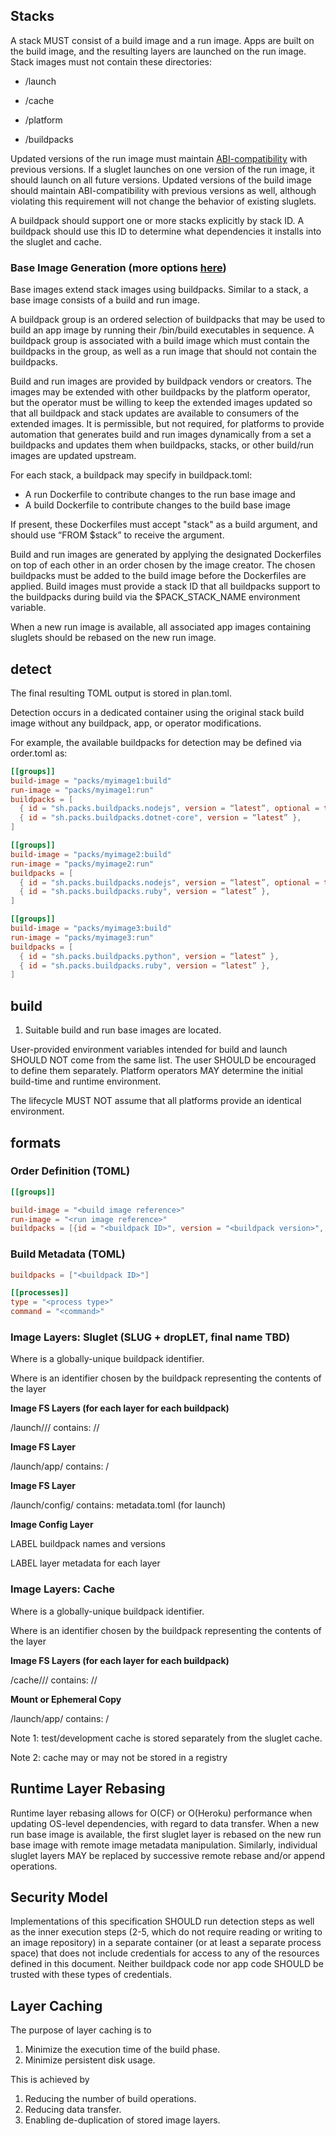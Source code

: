 
## Stacks

A stack MUST consist of a build image and a run image.
Apps are built on the build image, and the resulting layers are launched on the run image. Stack images must not contain these directories:

* /launch

* /cache

* /platform

* /buildpacks

Updated versions of the run image must maintain [ABI-compatibility](https://en.wikipedia.org/wiki/Application_binary_interface) with previous versions. If a sluglet launches on one version of the run image, it should launch on all future versions. Updated versions of the build image should maintain ABI-compatibility with previous versions as well, although violating this requirement will not change the behavior of existing sluglets.

A buildpack should support one or more stacks explicitly by stack ID. A buildpack should use this ID to determine what dependencies it installs into the sluglet and cache.

### Base Image Generation (more options [here](https://docs.google.com/document/d/13OUWn8-ZNJwFjklJJ462_zvtHdTGUaYtUuhjlXO0QJQ/edit#))

Base images extend stack images using buildpacks. Similar to a stack, a base image consists of a build and run image.

A buildpack group is an ordered selection of buildpacks that may be used to build an app image by running their /bin/build executables in sequence. A buildpack group is associated with a build image which must contain the buildpacks in the group, as well as a run image that should not contain the buildpacks.

Build and run images are provided by buildpack vendors or creators. The images may be extended with other buildpacks by the platform operator, but the operator must be willing to keep the extended images updated so that all buildpack and stack updates are available to consumers of the extended images. It is permissible, but not required, for platforms to provide automation that generates build and run images dynamically from a set a buildpacks and updates them when buildpacks, stacks, or other build/run images are updated upstream.

For each stack, a buildpack may specify in buildpack.toml:

- A run Dockerfile to contribute changes to the run base image and
- A build Dockerfile to contribute changes to the build base image


If present, these Dockerfiles must accept "stack" as a build argument, and should use “FROM $stack” to receive the argument.

Build and run images are generated by applying the designated Dockerfiles on top of each other in an order chosen by the image creator. The chosen buildpacks must be added to the build image before the Dockerfiles are applied. Build images must provide a stack ID that all buildpacks support to the buildpacks during build via the $PACK_STACK_NAME environment variable.

When a new run image is available, all associated app images containing sluglets should be rebased on the new run image.

## detect

The final resulting TOML output is stored in plan.toml.

Detection occurs in a dedicated container using the original stack build image without any buildpack, app, or operator modifications.


For example, the available buildpacks for detection may be defined via order.toml as:

```toml
[[groups]]
build-image = "packs/myimage1:build"
run-image = "packs/myimage1:run"
buildpacks = [
  { id = "sh.packs.buildpacks.nodejs", version = “latest”, optional = true },
  { id = "sh.packs.buildpacks.dotnet-core", version = “latest” },
]

[[groups]]
build-image = "packs/myimage2:build"
run-image = "packs/myimage2:run"
buildpacks = [
  { id = "sh.packs.buildpacks.nodejs", version = “latest”, optional = true },
  { id = "sh.packs.buildpacks.ruby", version = “latest” },
]

[[groups]]
build-image = "packs/myimage3:build"
run-image = "packs/myimage3:run"
buildpacks = [
  { id = "sh.packs.buildpacks.python", version = “latest” },
  { id = "sh.packs.buildpacks.ruby", version = “latest” },
]
```


## build

1. Suitable build and run base images are located.

User-provided environment variables intended for build and launch SHOULD NOT come from the same list.
The user SHOULD be encouraged to define them separately.
Platform operators MAY determine the initial build-time and runtime environment.

The lifecycle MUST NOT assume that all platforms provide an identical environment.

## formats

### Order Definition (TOML)

```toml
[[groups]]

build-image = "<build image reference>"
run-image = "<run image reference>"
buildpacks = [{id = "<buildpack ID>", version = "<buildpack version>", optional = <:bool>}]
```

### Build Metadata (TOML)
```toml
buildpacks = ["<buildpack ID>"]

[[processes]]
type = "<process type>"
command = "<command>"
```

### Image Layers: Sluglet (SLUG + dropLET, final name TBD)

Where <id> is a globally-unique buildpack identifier.

Where <layer> is an identifier chosen by the buildpack representing the contents of the layer

**Image FS Layers (for each layer for each buildpack)**

/launch/<id>/<layer>/		contains: <launch>/<layer>/

**Image FS Layer**

/launch/app/			contains: <app>/

**Image FS Layer**

/launch/config/			contains: metadata.toml (for launch)

**Image Config Layer**

LABEL				buildpack names and versions

LABEL				layer metadata for each layer

### Image Layers: Cache

Where <id> is a globally-unique buildpack identifier.

Where <layer> is an identifier chosen by the buildpack representing the contents of the layer

**Image FS Layers (for each layer for each buildpack)**

/cache/<id>/<layer>/		contains: <cache>/<layer>/

**Mount or Ephemeral Copy**

/launch/app/			contains: <app>/

Note 1: test/development cache is stored separately from the sluglet cache.

Note 2: cache may or may not be stored in a registry

## Runtime Layer Rebasing

Runtime layer rebasing allows for O(CF) or O(Heroku) performance when updating OS-level dependencies, with regard to data transfer. When a new run base image is available, the first sluglet layer is rebased on the new run base image with remote image metadata manipulation. Similarly, individual sluglet layers MAY be replaced by successive remote rebase and/or append operations.

## Security Model

Implementations of this specification SHOULD run detection steps as well as the inner execution steps (2-5, which do not require reading or writing to an image repository) in a separate container (or at least a separate process space) that does not include credentials for access to any of the resources defined in this document. Neither buildpack code nor app code SHOULD be trusted with these types of credentials.

## Layer Caching

The purpose of layer caching is to
1. Minimize the execution time of the build phase.
2. Minimize persistent disk usage. 

This is achieved by
1. Reducing the number of build operations.
2. Reducing data transfer. 
3. Enabling de-duplication of stored image layers.
